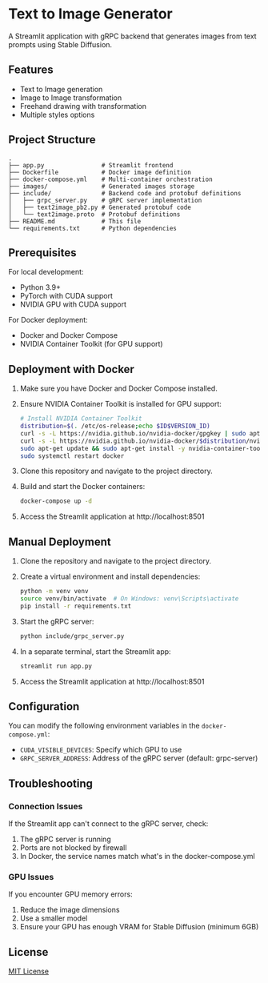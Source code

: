 # Text to Image Generator

A Streamlit application with gRPC backend that generates images from text prompts using Stable Diffusion.

## Features

- Text to Image generation
- Image to Image transformation
- Freehand drawing with transformation
- Multiple styles options

## Project Structure

```
.
├── app.py                # Streamlit frontend
├── Dockerfile            # Docker image definition
├── docker-compose.yml    # Multi-container orchestration
├── images/               # Generated images storage
├── include/              # Backend code and protobuf definitions
│   ├── grpc_server.py    # gRPC server implementation
│   ├── text2image_pb2.py # Generated protobuf code
│   └── text2image.proto  # Protobuf definitions
├── README.md             # This file
└── requirements.txt      # Python dependencies
```

## Prerequisites

For local development:
- Python 3.9+
- PyTorch with CUDA support
- NVIDIA GPU with CUDA support

For Docker deployment:
- Docker and Docker Compose
- NVIDIA Container Toolkit (for GPU support)

## Deployment with Docker

1. Make sure you have Docker and Docker Compose installed.

2. Ensure NVIDIA Container Toolkit is installed for GPU support:
   ```bash
   # Install NVIDIA Container Toolkit
   distribution=$(. /etc/os-release;echo $ID$VERSION_ID)
   curl -s -L https://nvidia.github.io/nvidia-docker/gpgkey | sudo apt-key add -
   curl -s -L https://nvidia.github.io/nvidia-docker/$distribution/nvidia-docker.list | sudo tee /etc/apt/sources.list.d/nvidia-docker.list
   sudo apt-get update && sudo apt-get install -y nvidia-container-toolkit
   sudo systemctl restart docker
   ```

3. Clone this repository and navigate to the project directory.

4. Build and start the Docker containers:
   ```bash
   docker-compose up -d
   ```

5. Access the Streamlit application at http://localhost:8501

## Manual Deployment

1. Clone the repository and navigate to the project directory.

2. Create a virtual environment and install dependencies:
   ```bash
   python -m venv venv
   source venv/bin/activate  # On Windows: venv\Scripts\activate
   pip install -r requirements.txt
   ```

3. Start the gRPC server:
   ```bash
   python include/grpc_server.py
   ```

4. In a separate terminal, start the Streamlit app:
   ```bash
   streamlit run app.py
   ```

5. Access the Streamlit application at http://localhost:8501

## Configuration

You can modify the following environment variables in the `docker-compose.yml`:

- `CUDA_VISIBLE_DEVICES`: Specify which GPU to use
- `GRPC_SERVER_ADDRESS`: Address of the gRPC server (default: grpc-server)

## Troubleshooting

### Connection Issues
If the Streamlit app can't connect to the gRPC server, check:
1. The gRPC server is running
2. Ports are not blocked by firewall
3. In Docker, the service names match what's in the docker-compose.yml

### GPU Issues
If you encounter GPU memory errors:
1. Reduce the image dimensions
2. Use a smaller model
3. Ensure your GPU has enough VRAM for Stable Diffusion (minimum 6GB)

## License

[MIT License](LICENSE)
